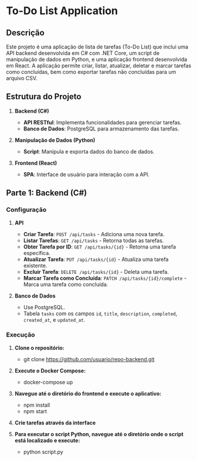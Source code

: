 # To-Do List Application

## Descrição

Este projeto é uma aplicação de lista de tarefas (To-Do List) que inclui uma API backend desenvolvida em C# com .NET Core, um script de manipulação de dados em Python, e uma aplicação frontend desenvolvida em React. A aplicação permite criar, listar, atualizar, deletar e marcar tarefas como concluídas, bem como exportar tarefas não concluídas para um arquivo CSV.

## Estrutura do Projeto

1. **Backend (C#)**
   - **API RESTful**: Implementa funcionalidades para gerenciar tarefas.
   - **Banco de Dados**: PostgreSQL para armazenamento das tarefas.

2. **Manipulação de Dados (Python)**
   - **Script**: Manipula e exporta dados do banco de dados.

3. **Frontend (React)**
   - **SPA**: Interface de usuário para interação com a API.

## Parte 1: Backend (C#)

### Configuração

1. **API**
   - **Criar Tarefa**: `POST /api/tasks` - Adiciona uma nova tarefa.
   - **Listar Tarefas**: `GET /api/tasks` - Retorna todas as tarefas.
   - **Obter Tarefa por ID**: `GET /api/tasks/{id}` - Retorna uma tarefa específica.
   - **Atualizar Tarefa**: `PUT /api/tasks/{id}` - Atualiza uma tarefa existente.
   - **Excluir Tarefa**: `DELETE /api/tasks/{id}` - Deleta uma tarefa.
   - **Marcar Tarefa como Concluída**: `PATCH /api/tasks/{id}/complete` - Marca uma tarefa como concluída.

2. **Banco de Dados**
   - Use PostgreSQL.
   - Tabela `tasks` com os campos `id`, `title`, `description`, `completed`, `created_at`, e `updated_at`.

### Execução

1. **Clone o repositório:**
   - git clone https://github.com/usuario/repo-backend.git

2. **Execute o Docker Compose:**
   - docker-compose up

3. **Navegue até o diretório do frontend e execute o aplicativo:**
   - npm install
   - npm start

4. **Crie tarefas através da interface**

5. **Para executar o script Python, navegue até o diretório onde o script está localizado e execute:**
   - python script.py
